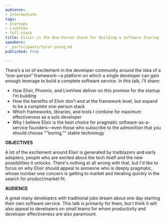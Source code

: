 ```yaml
---
audience:
- Intermediate
tags:
- startups
- LiveView
- full-stack
title: Elixir is the One-Person Stack for Building a Software Startup
speakers:
- _participants/tyler-young.md
published: true

---
```

There’s a lot of excitement in the developer community around the idea of a “one-person” framework—a platform on which a single developer can gain enough leverage to build a complete software service. In this talk, I’ll share:

* How Elixir, Phoenix, and LiveView deliver on this promise for the startup I’m building
* How the benefits of Elixir don’t end at the framework level, but expand to be a complete one-person stack
* Which frameworks, libraries, and tools I combine for maximum effectiveness as a solo developer
* Why I believe Elixir is the best choice for pragmatic software-as-a-service founders—even those who subscribe to the admonition that you should choose ""boring,"" stable technology

**OBJECTIVES**

A lot of the excitement around Elixir is generated by trailblazers and early adopters, people who are excited about the tech itself and the new possibilities it unlocks. There's nothing at all wrong with that, but I'd like to focus on why Elixir should appeal to someone who is deeply pragmatic, whose number one concern is getting to market and iterating quickly in the search for product/market fit.

**AUDIENCE**

A great many developers with traditional jobs dream about one day starting their own software service. This talk is primarily for them, but I think it will also appeal to developers on small teams for whom productivity and developer effectiveness are also paramount.
